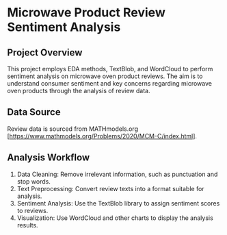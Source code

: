 # Microwave Product Review Sentiment Analysis

## Project Overview
This project employs EDA methods, TextBlob, and WordCloud to perform sentiment analysis on microwave oven product reviews. The aim is to understand consumer sentiment and key concerns regarding microwave oven products through the analysis of review data.

## Data Source
Review data is sourced from MATHmodels.org [https://www.mathmodels.org/Problems/2020/MCM-C/index.html].

## Analysis Workflow
1. Data Cleaning: Remove irrelevant information, such as punctuation and stop words.
2. Text Preprocessing: Convert review texts into a format suitable for analysis.
3. Sentiment Analysis: Use the TextBlob library to assign sentiment scores to reviews.
4. Visualization: Use WordCloud and other charts to display the analysis results.
